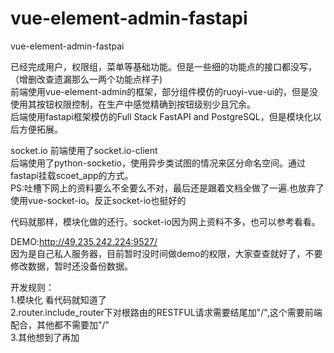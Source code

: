 # vue-element-admin-fastapi
vue-element-admin-fastpai

已经完成用户，权限组，菜单等基础功能。但是一些细的功能点的接口都没写，（增删改查遗漏那么一两个功能点样子)  
前端使用vue-element-admin的框架，部分组件模仿的ruoyi-vue-ui的，但是没使用其按钮权限控制，在生产中感觉精确到按钮级别少且冗余。  
后端使用fastapi框架模仿的Full Stack FastAPI and PostgreSQL，但是模块化以后方便拓展。

socket.io
前端使用了socket.io-client  
后端使用了python-socketio，使用异步类试图的情况来区分命名空间。通过fastapi挂载scoet_app的方式。  
PS:吐槽下网上的资料要么不全要么不对，最后还是跟着文档全做了一遍.也放弃了使用vue-socket-io。反正socket-io也挺好的


代码就那样，模块化做的还行。socket-io因为网上资料不多，也可以参考看看。


DEMO:http://49.235.242.224:9527/  
因为是自己私人服务器，目前暂时没时间做demo的权限，大家查查就好了，不要修改数据，暂时还没备份数据。

开发规则：  
1.模块化 看代码就知道了  
2.router.include_router下对根路由的RESTFUL请求需要结尾加"/",这个需要前端配合，其他都不需要加"/"  
3.其他想到了再加  
